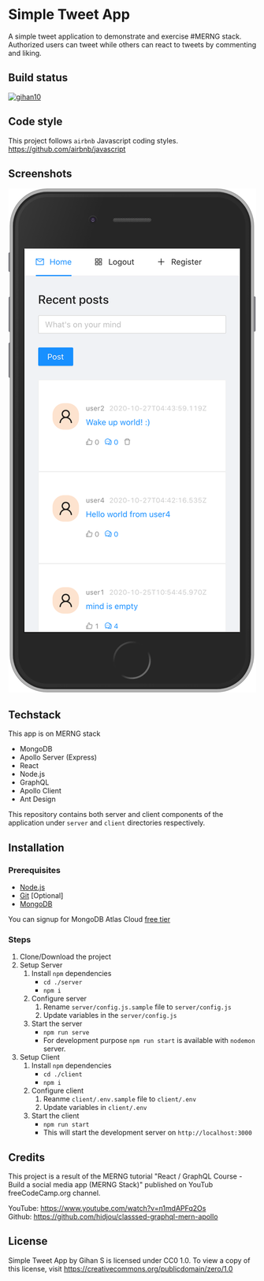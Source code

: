 # Simple Tweet App

A simple tweet application to demonstrate and exercise #MERNG stack. Authorized users can tweet while others can react to tweets by commenting and liking.

## Build status

[![gihan10](https://circleci.com/gh/gihan10/merng.svg?style=shield)](https://circleci.com/gh/gihan10/merng)

## Code style

This project follows `airbnb` Javascript coding styles. https://github.com/airbnb/javascript

## Screenshots
![Image of home page](./.github/screenshots/home-iphone_6_7_8.png)

## Techstack

This app is on MERNG stack
- MongoDB
- Apollo Server (Express)
- React
- Node.js
- GraphQL
- Apollo Client
- Ant Design

This repository contains both server and client components of the application under `server` and `client` directories respectively.


## Installation

### Prerequisites
- [Node.js](https://nodejs.org/)
- [Git](https://git-scm.com/) [Optional]
- [MongoDB](https://www.mongodb.com/)

You can signup for MongoDB Atlas Cloud [free tier](https://www.mongodb.com/pricing)

### Steps
1. Clone/Download the project
2. Setup Server
    1. Install `npm` dependencies
        - `cd ./server`
        - `npm i`
    2. Configure server
        1. Rename `server/config.js.sample` file to `server/config.js`
        2. Update variables in the `server/config.js`
    3. Start the server
        - `npm run serve`
        - For development purpose `npm run start` is available with `nodemon` server.
3. Setup Client
    1. Install `npm` dependencies
        - `cd ./client`
        - `npm i`
    2. Configure client
        1. Reanme `client/.env.sample` file to `client/.env`
        2. Update variables in `client/.env`
    3. Start the client
        - `npm run start`
        - This will start the development server on `http://localhost:3000`
        
## Credits
This project is a result of the MERNG tutorial "React / GraphQL Course - Build a social media app (MERNG Stack)" published on YouTub freeCodeCamp.org channel.  

YouTube: https://www.youtube.com/watch?v=n1mdAPFq2Os  
Github: https://github.com/hidjou/classsed-graphql-mern-apollo


## License
Simple Tweet App by Gihan S is licensed under CC0 1.0. To view a copy of this license, visit https://creativecommons.org/publicdomain/zero/1.0